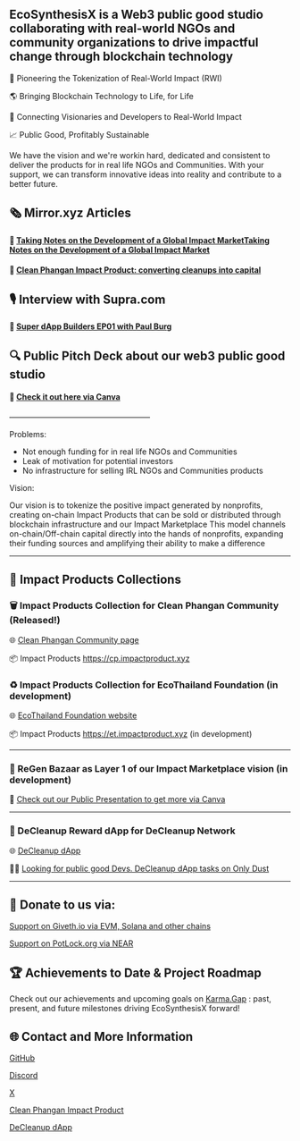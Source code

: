 ## EcoSynthesisX is a Web3 public good studio collaborating with real-world NGOs and community organizations to drive impactful change through blockchain technology

🌱 Pioneering the Tokenization of Real-World Impact (RWI)

🌎 Bringing Blockchain Technology to Life, for Life

🤝 Connecting Visionaries and Developers to Real-World Impact

📈 Public Good, Profitably Sustainable

We have the vision and we're workin hard, dedicated and consistent to deliver the products for in real life NGOs and Communities. With your support, we can transform innovative ideas into reality and contribute to a better future.

## 🗞️ Mirror.xyz Articles

#### 📕 [Taking Notes on the Development of a Global Impact MarketTaking Notes on the Development of a Global Impact Market](https://mirror.xyz/ecosynthesisx.eth/zOdeuaeFfJUFScZZKu1OGF7cWCiRgUHQSGE-14cf8fo)

#### 📗 [Clean Phangan Impact Product: converting cleanups into capital](https://mirror.xyz/ecosynthesisx.eth/lBc13WGdIsnOI5t6w0AMcjWL_mqx9kFR0548Ft14ptM)

## 🎙 Interview with Supra.com

#### 🎥 [Super dApp Builders EP01 with Paul Burg](https://youtu.be/zVgZX1Nj48E?si=W4KYFuUJ4QGZUISD)

## 🔍 Public Pitch Deck about our web3 public good studio

#### 📑 [Check it out here via Canva](https://www.canva.com/design/DAGUpUElfUM/dHEnkmLUVSFmZZpJNLtD8w/view)

——————————————————

Problems:

* Not enough funding for in real life NGOs and Communities
* Leak of motivation for potential investors
* No infrastructure for selling IRL NGOs and Communities products

Vision:

Our vision is to tokenize the positive impact generated by nonprofits, creating on-chain Impact Products that can be sold or distributed through blockchain infrastructure and our Impact Marketplace
This model channels on-chain/Off-chain capital directly into the hands of nonprofits, expanding their funding sources and amplifying their ability to make a difference


------------------------------------
## 🌟 Impact Products Collections 

### 🗑️ Impact Products Collection for Clean Phangan Community (Released!)

🌐 [Clean Phangan Community page](https://www.facebook.com/cleanallworld)

📦 Impact Products https://cp.impactproduct.xyz


### ♻️ Impact Products Collection for EcoThailand Foundation (in development)

🌐 [EcoThailand Foundation website](https://ecothailand.org)

📦 Impact Products https://et.impactproduct.xyz (in development)

----------------------------



### 🌟 ReGen Bazaar as Layer 1 of our Impact Marketplace vision (in development)

📑 [Check out our Public Presentation to get more via Canva](https://www.canva.com/design/DAGUpUElfUM/dHEnkmLUVSFmZZpJNLtD8w/view)

----------------------------



### 🧹 DeCleanup Reward dApp for DeCleanup Network

🌐 [DeCleanup dApp](https://decleanup.net)

🧑‍💻 [Looking for public good Devs. DeCleanup dApp tasks on Only Dust](https://app.onlydust.com/p/decleanup-dapp-v2)

-----------------------------



## 🤝 Donate to us via:

[Support on Giveth.io via EVM, Solana and other chains](https://giveth.io/project/ecosynthesisx-empowering-change-with-blockchain)

[Support on PotLock.org via NEAR](https://app.potlock.org/?tab=project&projectId=ecosynthesisx.near&referrerId=paul_burg.near)



## 🏆 Achievements to Date & Project Roadmap

Check out our achievements and upcoming goals on [Karma.Gap](https://gap.karmahq.xyz/project/ecosynthesisx-irl-impact--web3-for-better-future) : past, present, and future milestones driving EcoSynthesisX forward! 


## 🌐 Contact and More Information

[GitHub](https://github.com/EcoSynthesisX)

[Discord](https://discord.gg/EcoSynthesisX)

[X](https://twitter.com/EcoSynthesisX)

[Clean Phangan Impact Product](https://cp.impactproduct.xyz)

[DeCleanup dApp](https://decleanup.net/)
